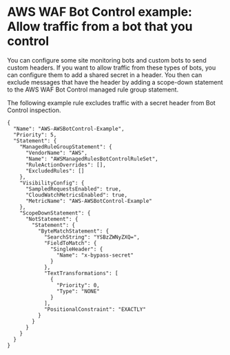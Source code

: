 # AWS WAF Bot Control example: Allow traffic from a bot that you control<a name="waf-bot-control-example-scope-down-your-bot"></a>

You can configure some site monitoring bots and custom bots to send custom headers\. If you want to allow traffic from these types of bots, you can configure them to add a shared secret in a header\. You then can exclude messages that have the header by adding a scope\-down statement to the AWS WAF Bot Control managed rule group statement\. 

The following example rule excludes traffic with a secret header from Bot Control inspection\.

```
{
  "Name": "AWS-AWSBotControl-Example",
  "Priority": 5,
  "Statement": {
    "ManagedRuleGroupStatement": {
      "VendorName": "AWS",
      "Name": "AWSManagedRulesBotControlRuleSet",
      "RuleActionOverrides": [],
      "ExcludedRules": []
    },
    "VisibilityConfig": {
      "SampledRequestsEnabled": true,
      "CloudWatchMetricsEnabled": true,
      "MetricName": "AWS-AWSBotControl-Example"
    },
    "ScopeDownStatement": {
      "NotStatement": {
        "Statement": {
          "ByteMatchStatement": {
            "SearchString": "YSBzZWNyZXQ=",
            "FieldToMatch": {
              "SingleHeader": {
                "Name": "x-bypass-secret"
              }
            },
            "TextTransformations": [
              {
                "Priority": 0,
                "Type": "NONE"
              }
            ],
            "PositionalConstraint": "EXACTLY"
          }
        }
      }
    }
  }
}
```